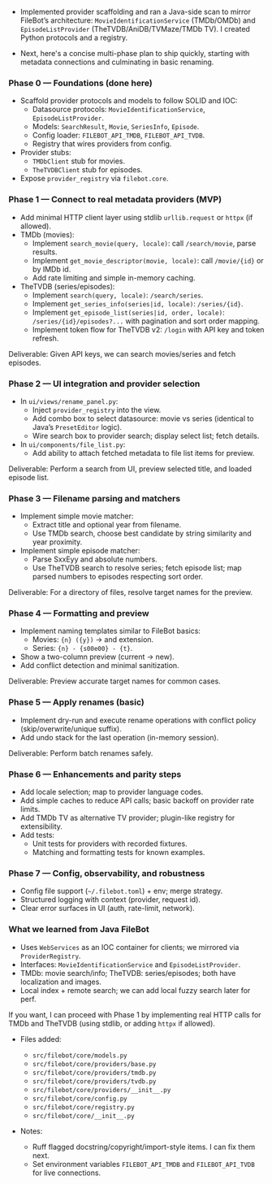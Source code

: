 - Implemented provider scaffolding and ran a Java-side scan to mirror FileBot’s architecture: `MovieIdentificationService` (TMDb/OMDb) and `EpisodeListProvider` (TheTVDB/AniDB/TVMaze/TMDb TV). I created Python protocols and a registry.

- Next, here's a concise multi-phase plan to ship quickly, starting with metadata connections and culminating in basic renaming.

### Phase 0 — Foundations (done here)
- Scaffold provider protocols and models to follow SOLID and IOC:
  - Datasource protocols: `MovieIdentificationService`, `EpisodeListProvider`.
  - Models: `SearchResult`, `Movie`, `SeriesInfo`, `Episode`.
  - Config loader: `FILEBOT_API_TMDB`, `FILEBOT_API_TVDB`.
  - Registry that wires providers from config.
- Provider stubs:
  - `TMDbClient` stub for movies.
  - `TheTVDBClient` stub for episodes.
- Expose `provider_registry` via `filebot.core`.

### Phase 1 — Connect to real metadata providers (MVP)
- Add minimal HTTP client layer using stdlib `urllib.request` or `httpx` (if allowed).
- TMDb (movies):
  - Implement `search_movie(query, locale)`: call `/search/movie`, parse results.
  - Implement `get_movie_descriptor(movie, locale)`: call `/movie/{id}` or by IMDb id.
  - Add rate limiting and simple in-memory caching.
- TheTVDB (series/episodes):
  - Implement `search(query, locale)`: `/search/series`.
  - Implement `get_series_info(series|id, locale)`: `/series/{id}`.
  - Implement `get_episode_list(series|id, order, locale)`: `/series/{id}/episodes?...` with pagination and sort order mapping.
  - Implement token flow for TheTVDB v2: `/login` with API key and token refresh.

Deliverable: Given API keys, we can search movies/series and fetch episodes.

### Phase 2 — UI integration and provider selection
- In `ui/views/rename_panel.py`:
  - Inject `provider_registry` into the view.
  - Add combo box to select datasource: movie vs series (identical to Java’s `PresetEditor` logic).
  - Wire search box to provider search; display select list; fetch details.
- In `ui/components/file_list.py`:
  - Add ability to attach fetched metadata to file list items for preview.

Deliverable: Perform a search from UI, preview selected title, and loaded episode list.

### Phase 3 — Filename parsing and matchers
- Implement simple movie matcher:
  - Extract title and optional year from filename.
  - Use TMDb search, choose best candidate by string similarity and year proximity.
- Implement simple episode matcher:
  - Parse SxxEyy and absolute numbers.
  - Use TheTVDB search to resolve series; fetch episode list; map parsed numbers to episodes respecting sort order.

Deliverable: For a directory of files, resolve target names for the preview.

### Phase 4 — Formatting and preview
- Implement naming templates similar to FileBot basics:
  - Movies: `{n} ({y})` → and extension.
  - Series: `{n} - {s00e00} - {t}`.
- Show a two-column preview (current → new).
- Add conflict detection and minimal sanitization.

Deliverable: Preview accurate target names for common cases.

### Phase 5 — Apply renames (basic)
- Implement dry-run and execute rename operations with conflict policy (skip/overwrite/unique suffix).
- Add undo stack for the last operation (in-memory session).

Deliverable: Perform batch renames safely.

### Phase 6 — Enhancements and parity steps
- Add locale selection; map to provider language codes.
- Add simple caches to reduce API calls; basic backoff on provider rate limits.
- Add TMDb TV as alternative TV provider; plugin-like registry for extensibility.
- Add tests:
  - Unit tests for providers with recorded fixtures.
  - Matching and formatting tests for known examples.

### Phase 7 — Config, observability, and robustness
- Config file support (`~/.filebot.toml`) + env; merge strategy.
- Structured logging with context (provider, request id).
- Clear error surfaces in UI (auth, rate-limit, network).

### What we learned from Java FileBot
- Uses `WebServices` as an IOC container for clients; we mirrored via `ProviderRegistry`.
- Interfaces: `MovieIdentificationService` and `EpisodeListProvider`.
- TMDb: movie search/info; TheTVDB: series/episodes; both have localization and images.
- Local index + remote search; we can add local fuzzy search later for perf.

If you want, I can proceed with Phase 1 by implementing real HTTP calls for TMDb and TheTVDB (using stdlib, or adding `httpx` if allowed).

- Files added:
  - `src/filebot/core/models.py`
  - `src/filebot/core/providers/base.py`
  - `src/filebot/core/providers/tmdb.py`
  - `src/filebot/core/providers/tvdb.py`
  - `src/filebot/core/providers/__init__.py`
  - `src/filebot/core/config.py`
  - `src/filebot/core/registry.py`
  - `src/filebot/core/__init__.py`

- Notes:
  - Ruff flagged docstring/copyright/import-style items. I can fix them next.
  - Set environment variables `FILEBOT_API_TMDB` and `FILEBOT_API_TVDB` for live connections.
